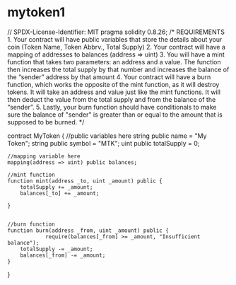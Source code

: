 # mytoken1
// SPDX-License-Identifier: MIT
pragma solidity 0.8.26;
/*
       REQUIREMENTS
    1. Your contract will have public variables that store the details about your coin (Token Name, Token Abbrv., Total Supply)
    2. Your contract will have a mapping of addresses to balances (address => uint)
    3. You will have a mint function that takes two parameters: an address and a value. 
       The function then increases the total supply by that number and increases the balance 
       of the “sender” address by that amount
    4. Your contract will have a burn function, which works the opposite of the mint function, as it will destroy tokens. 
       It will take an address and value just like the mint functions. It will then deduct the value from the total supply 
       and from the balance of the “sender”.
    5. Lastly, your burn function should have conditionals to make sure the balance of "sender" is greater than or equal 
       to the amount that is supposed to be burned.
*/

contract MyToken {
    //public variables here
    string public name = "My Token";
    string public symbol = "MTK";
    uint public totalSupply = 0;

    //mapping variable here
    mapping(address => uint) public balances;

    //mint function
    function mint(address _to, uint _amount) public {
        totalSupply += _amount;
        balances[_to] += _amount;

    }
        
    
    //burn function
    function burn(address _from, uint _amount) public {
                require(balances[_from] >= _amount, "Insufficient balance");
        totalSupply -= _amount;
        balances[_from] -= _amount;
    }

}
